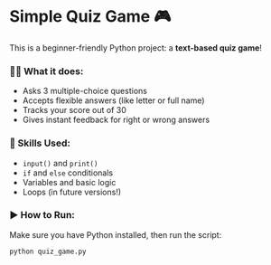 # Simple Quiz Game 🎮

This is a beginner-friendly Python project: a **text-based quiz game**!

### 👨‍💻 What it does:
- Asks 3 multiple-choice questions  
- Accepts flexible answers (like letter or full name)  
- Tracks your score out of 30  
- Gives instant feedback for right or wrong answers

### 🧠 Skills Used:
- `input()` and `print()`  
- `if` and `else` conditionals  
- Variables and basic logic  
- Loops (in future versions!)

### ▶️ How to Run:
Make sure you have Python installed, then run the script:
```bash
python quiz_game.py
